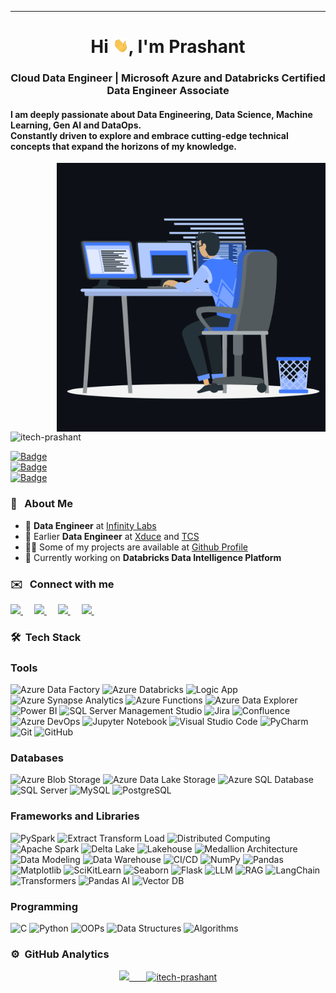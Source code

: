 
<hr>
<h1 align="center">
Hi <img src="https://raw.githubusercontent.com/ABSphreak/ABSphreak/master/gifs/Hi.gif" width="25px">, I'm Prashant
</h1>
<h3 align="center">
Cloud Data Engineer | Microsoft Azure and Databricks Certified Data Engineer Associate
</h3>
<h4>
I am deeply passionate about Data Engineering, Data Science, Machine Learning, Gen AI and DataOps.<br>Constantly driven to explore and embrace cutting-edge technical concepts that expand the horizons of my knowledge.
</h4>
<p>
<img align="right" height="430em" src="animation_500_kxa883sd.gif" alt="itech-prashant" />
</p>

<p>
<img src="https://komarev.com/ghpvc/?username=itech-prashant&label=Profile%20views&color=e89b17&style=flat" alt="itech-prashant" />
</p>

[![Badge](https://img.shields.io/badge/Databricks-Certified%20Data%20Engineer-orange?logo=databricks&logoColor=white)](https://credentials.databricks.com/853973c5-b834-40aa-9bd8-b514234d8716#gs.irv21d)
<br>
[![Badge](https://img.shields.io/badge/Microsoft-Certified%20Azure%20Data%20Engineer-blue?logo=microsoft&logoColor=white)](https://learn.microsoft.com/en-us/users/prashant-1080/credentials/3fe3ad418f1b963)
<br>
[![Badge](https://img.shields.io/badge/Resume-View-or-Download%20Now-green?logo=google-drive&logoColor=white)](https://drive.google.com/file/d/1dBtH9FfAf4yfoxksAgkPFr1z8hhmMef4/view?usp=sharing)
<br>

### 📖 &nbsp; About Me
- 🌱 **Data Engineer** at [Infinity Labs](https://www.infinitylabs.in)
- 🐍 Earlier **Data Engineer** at [Xduce](https://www.xduce.com) and [TCS](https://www.tcs.com)
- 👨‍💻 Some of my projects are available at [Github Profile](https://github.com/itech-prashant)
- 🧭 Currently working on **Databricks Data Intelligence Platform**

<!-- - 📝 I regularly write articles on [my blog](https://itech-prashant.blogspot.com/) -->
<!-- - 📄 Go through my portfolio on [my site](https://itech-prashant.in) -->
<!-- - 📄 Know about my experiences [on my resume](https://resume.io/r/itech-prashant) -->

### ✉️ &nbsp; Connect with me
<p align="left">
<a target="_blank" href="https://linkedin.com/in/itech-prashant">
<img src="https://img.shields.io/badge/-LinkedIn-0077B5?style=for-the-badge&logo=Linkedin&logoColor=white">
</img>
</a>
&emsp;
<a target="_blank" href="mailto:itech.prash@gmail.com">
<img src="https://img.shields.io/badge/-Gmail-D14836?style=for-the-badge&logo=Gmail&logoColor=white">
</img>
</a>
&emsp;
<a target="_blank" href="https://instagram.com/prashant_realist">
<img src="https://img.shields.io/badge/-Instagram-de26b3?style=for-the-badge&logo=instagram&logoColor=white">
</img>
</a>
&emsp;
<a target="_blank" href="https://x.com/itech_prashant">
<img src="https://img.shields.io/badge/-X-1DA1F2?style=for-the-badge&logo=X&logoColor=white">
</img>
</a>
&emsp;
</p>

### 🛠 &nbsp;Tech Stack

### Tools
![Azure Data Factory](https://img.shields.io/badge/-Azure%20Data%20Factory-05122A?style=flat&logo=azure)
![Azure Databricks](https://img.shields.io/badge/-Azure%20Databricks-05122A?style=flat&logo=azuredatabricks)
![Logic App](https://img.shields.io/badge/-Logic%20App-05122A?style=flat&logo=azurelogicapps)
![Azure Synapse Analytics](https://img.shields.io/badge/-Azure%20Synapse%20Analytics-05122A?style=flat&logo=azuresynapse)
![Azure Functions](https://img.shields.io/badge/-Azure%20Functions-05122A?style=flat&logo=azurefunctions)
![Azure Data Explorer](https://img.shields.io/badge/-Azure%20Data%20Explorer-05122A?style=flat&logo=azuredataexplorer)
![Power BI](https://img.shields.io/badge/-Power%20BI-05122A?style=flat&logo=powerbi)
![SQL Server Management Studio](https://img.shields.io/badge/-SQL%20Server%20Management%20Studio-05122A?style=flat&logo=microsoftsqlserver)
![Jira](https://img.shields.io/badge/-Jira-05122A?style=flat&logo=jira)
![Confluence](https://img.shields.io/badge/-Confluence-05122A?style=flat&logo=confluence)
![Azure DevOps](https://img.shields.io/badge/-Azure%20DevOps-05122A?style=flat&logo=azuredevops)
![Jupyter Notebook](https://img.shields.io/badge/-Jupyter%20Notebook-05122A?style=flat&logo=jupyter)
![Visual Studio Code](https://img.shields.io/badge/-Visual%20Studio%20Code-05122A?style=flat&logo=visualstudiocode)
![PyCharm](https://img.shields.io/badge/-PyCharm-05122A?style=flat&logo=pycharm)
![Git](https://img.shields.io/badge/-Git-05122A?style=flat&logo=git)
![GitHub](https://img.shields.io/badge/-GitHub-05122A?style=flat&logo=github)

### Databases
![Azure Blob Storage](https://img.shields.io/badge/-Azure%20Blob%20Storage-05122A?style=flat&logo=azureblobstorage)
![Azure Data Lake Storage](https://img.shields.io/badge/-Azure%20Data%20Lake%20Storage-05122A?style=flat&logo=azuredataexplorer)
![Azure SQL Database](https://img.shields.io/badge/-Azure%20SQL%20Database-05122A?style=flat&logo=azure)
![SQL Server](https://img.shields.io/badge/-SQL%20Server-05122A?style=flat&logo=microsoftsqlserver)
![MySQL](https://img.shields.io/badge/-MySQL-05122A?style=flat&logo=mysql)
![PostgreSQL](https://img.shields.io/badge/-PostgreSQL-05122A?style=flat&logo=postgresql)

### Frameworks and Libraries
![PySpark](https://img.shields.io/badge/-PySpark-05122A?style=flat&logo=apachepyspark)
![Extract Transform Load](https://img.shields.io/badge/-Extract%20Transform%20Load-05122A?style=flat&logo=apache)
![Distributed Computing](https://img.shields.io/badge/-Distributed%20Computing-05122A?style=flat&logo=apachehadoop)
![Apache Spark](https://img.shields.io/badge/-Apache%20Spark-05122A?style=flat&logo=apache)
![Delta Lake](https://img.shields.io/badge/-Delta%20Lake-05122A?style=flat&logo=delta)
![Lakehouse](https://img.shields.io/badge/-Lakehouse-05122A?style=flat&logo=azure)
![Medallion Architecture](https://img.shields.io/badge/-Medallion%20Architecture-05122A?style=flat&logo=azure)
![Data Modeling](https://img.shields.io/badge/-Data%20Modeling-05122A?style=flat&logo=tableau)
![Data Warehouse](https://img.shields.io/badge/-Data%20Warehouse-05122A?style=flat&logo=tableau)
![CI/CD](https://img.shields.io/badge/-CI%2FCD-05122A?style=flat&logo=git)
![NumPy](https://img.shields.io/badge/-NumPy-05122A?style=flat&logo=numpy)
![Pandas](https://img.shields.io/badge/-Pandas-05122A?style=flat&logo=pandas)
![Matplotlib](https://img.shields.io/badge/-Matplotlib-05122A?style=flat&logo=matplotlib)
![SciKitLearn](https://img.shields.io/badge/-Sci--Kit_Learn-05122A?style=flat&logo=scikit-learn)
![Seaborn](https://img.shields.io/badge/-Seaborn-05122A?style=flat&logo=seaborn)
![Flask](https://img.shields.io/badge/-Flask-05122A?style=flat&logo=flask)
![LLM](https://img.shields.io/badge/-LLM-05122A?style=flat&logo=python)
![RAG](https://img.shields.io/badge/-RAG-05122A?style=flat&logo=python)
![LangChain](https://img.shields.io/badge/-LangChain-05122A?style=flat&logo=python)
![Transformers](https://img.shields.io/badge/-Transformers-05122A?style=flat&logo=python)
![Pandas AI](https://img.shields.io/badge/-Pandas%20AI-05122A?style=flat&logo=pandas)
![Vector DB](https://img.shields.io/badge/-Vector%20DB-05122A?style=flat&logo=python)

### Programming
![C](https://img.shields.io/badge/-C-05122A?style=flat&logo=c)
![Python](https://img.shields.io/badge/-Python-05122A?style=flat&logo=python)
![OOPs](https://img.shields.io/badge/-OOPs-05122A?style=flat&logo=python)
![Data Structures](https://img.shields.io/badge/-Data%20Structures-05122A?style=flat&logo=python)
![Algorithms](https://img.shields.io/badge/-Algorithms-05122A?style=flat&logo=python)


<!-- - ![Python](https://img.shields.io/badge/-Python-05122A?style=flat&logo=python)&nbsp;
![Spark](https://img.shields.io/badge/-Spark-05122A?style=flat&logo=spark)&nbsp;
![Azure](https://img.shields.io/badge/-Azure-05122A?style=flat&logo=microsoft-azure&logoColor=4287f5)&nbsp;
![Tensorflow](https://img.shields.io/badge/-Tensorflow-05122A?style=flat&logo=tensorflow)\
![OpenCV](https://img.shields.io/badge/-OpenCV-05122A?style=flat&logo=opencv)&nbsp;
![SciKitLearn](https://img.shields.io/badge/-Sci--Kit_Learn-05122A?style=flat&logo=scikit-learn)&nbsp;
![Pandas](https://img.shields.io/badge/-Pandas-05122A?style=flat&logo=pandas)&nbsp;
![Numpy](https://img.shields.io/badge/-Numpy-05122A?style=flat&logo=numpy)&nbsp;
![LangChain](https://img.shields.io/badge/-LangChain-05122A?style=flat)&nbsp;
![RAG](https://img.shields.io/badge/-RAG-05122A?style=flat)&nbsp;-->

<!-- -[JavaScript](https://img.shields.io/badge/-JavaScript-05122A?style=flat&logo=javascript)&nbsp;
![OpenSearch](https://img.shields.io/badge/-OpenSearch-05122A?style=flat&logo=opensearch&logoColor=4287f5)&nbsp;
![Java](https://img.shields.io/badge/-Java-05122A?style=flat&logo=Java&logoColor=FFA518)&nbsp;
![C](https://img.shields.io/badge/-C-05122A?style=flat&logo=C&logoColor=A8B9CC)&nbsp;
![C++](https://img.shields.io/badge/-C++-05122A?style=flat&logo=C%2B%2B&logoColor=00599C)\
![React](https://img.shields.io/badge/-React-05122A?style=flat&logo=react)&nbsp;
![NodeJs](https://img.shields.io/badge/-NodeJs-05122A?style=flat&logo=node.js)
![Django](https://img.shields.io/badge/-Django-05122A?style=flat&logo=django&logoColor=white)&nbsp;
![Flask](https://img.shields.io/badge/-Flask-05122A?style=flat&logo=flask)&nbsp;
![Bootstrap](https://img.shields.io/badge/-Bootstrap-05122A?style=flat&logo=bootstrap&logoColor=563D7C)\
![HTML](https://img.shields.io/badge/-HTML-05122A?style=flat&logo=HTML5)&nbsp;
![CSS](https://img.shields.io/badge/-CSS-05122A?style=flat&logo=CSS3&logoColor=1572B6)&nbsp;
![Git](https://img.shields.io/badge/-Git-05122A?style=flat&logo=git)&nbsp;
![MongoDB](https://img.shields.io/badge/-Mongodb-05122A?style=flat&logo=mongodb&logoColor=green)&nbsp;
![PHP](https://img.shields.io/badge/-PHP-05122A?style=flat&logo=php)&nbsp;
![MySql](https://img.shields.io/badge/-MySql-05122A?style=flat&logo=mysql)\
![AWS](https://img.shields.io/badge/-AWS-05122A?style=flat&logo=amazon)&nbsp;
![Docker](https://img.shields.io/badge/-Docker-05122A?logo=docker&logoColor=4287f5)&nbsp;
![GitHub](https://img.shields.io/badge/-GitHub-05122A?style=flat&logo=github)&nbsp;
![Linux](https://img.shields.io/badge/-Linux-05122A?style=flat&logo=linux)&nbsp;
![Ubuntu](https://img.shields.io/badge/-Ubuntu-05122A?style=flat&logo=ubuntu)&nbsp;
![Selenium](https://img.shields.io/badge/-Selenium-05122A?style=flat&logo=selenium)&nbsp; -->



### ⚙️ &nbsp;GitHub Analytics

<p align="center">
<a href="https://github.com/itech-prashant">
<img height="160em" src="https://github-readme-stats-eight-theta.vercel.app/api?username=itech-prashant&show_icons=true&theme=tokyonight&include_all_commits=true&count_private=true"/>
&nbsp;
&nbsp;
&nbsp;
<img height="160em" src="https://github-readme-streak-stats.herokuapp.com/?user=itech-prashant&theme=tokyonight" alt="itech-prashant" />
</a>
</p>
